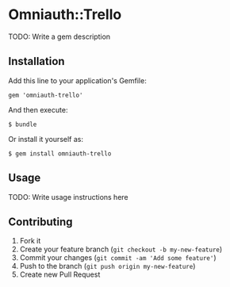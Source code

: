 # Omniauth::Trello

TODO: Write a gem description

## Installation

Add this line to your application's Gemfile:

    gem 'omniauth-trello'

And then execute:

    $ bundle

Or install it yourself as:

    $ gem install omniauth-trello

## Usage

TODO: Write usage instructions here

## Contributing

1. Fork it
2. Create your feature branch (`git checkout -b my-new-feature`)
3. Commit your changes (`git commit -am 'Add some feature'`)
4. Push to the branch (`git push origin my-new-feature`)
5. Create new Pull Request
